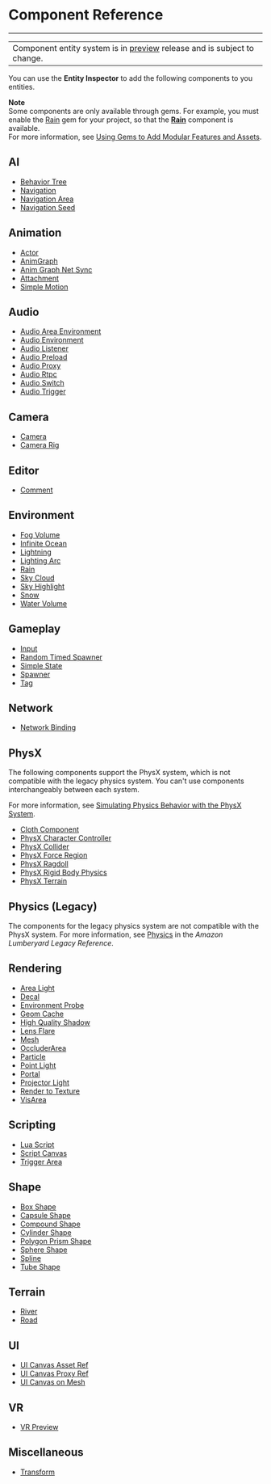 # Component Reference<a name="component-components"></a>


****  

|  | 
| --- |
| Component entity system is in [preview](https://docs.aws.amazon.com/lumberyard/latest/userguide/ly-glos-chap.html#preview) release and is subject to change\.  | 

You can use the **Entity Inspector** to add the following components to you entities\. 

**Note**  
Some components are only available through gems\. For example, you must enable the [Rain](gems-system-gem-rain.md) gem for your project, so that the **[Rain](component-rain.md)** component is available\.  
For more information, see [Using Gems to Add Modular Features and Assets](gems-system-gems.md)\.

## AI<a name="component-entity-AI"></a>
+ [Behavior Tree](component-behavior-tree.md)
+ [Navigation](component-navigation.md)
+ [Navigation Area](component-nav-area.md)
+ [Navigation Seed](component-nav-seed.md)

## Animation<a name="component-entity-animation"></a>
+ [Actor](component-actor.md)
+ [AnimGraph](component-animgraph.md)
+  [Anim Graph Net Sync](component-animgraph-netsync.md) 
+ [Attachment](component-attachment.md)
+ [Simple Motion](component-simple-motion.md)

## Audio<a name="component-entity-audio"></a>
+ [Audio Area Environment](component-audio-area-environment.md)
+ [Audio Environment](component-audio-environment.md)
+ [Audio Listener](component-audio-listener.md)
+ [Audio Preload](component-audio-preload.md)
+ [Audio Proxy](component-audio-proxy.md)
+ [Audio Rtpc](component-audio-rtpc.md)
+ [Audio Switch](component-audio-switch.md)
+ [Audio Trigger](component-audio-trigger.md)

## Camera<a name="component-entity-camera"></a>
+ [Camera](component-camera.md)
+ [Camera Rig](component-camera-rig.md)

## Editor<a name="component-entity-editor"></a>
+ [Comment](component-comment.md)

## Environment<a name="component-entity-environment"></a>
+ [Fog Volume](component-fog-volume.md)
+  [Infinite Ocean](component-infinite-ocean.md) 
+ [Lightning](component-lightning.md)
+ [Lighting Arc](component-lightning-arc.md)
+ [Rain](component-rain.md)
+ [Sky Cloud](component-sky-cloud.md)
+  [Sky Highlight](component-sky-highlight.md) 
+ [Snow](component-snow.md)
+  [Water Volume](component-water-volume.md) 

## Gameplay<a name="component-entity-gameplay"></a>
+ [Input](component-input.md)
+ [Random Timed Spawner](component-random-timed-spawner.md)
+ [Simple State](component-simple-state.md)
+ [Spawner](component-spawner.md)
+ [Tag](component-tag.md)

## Network<a name="component-entity-network"></a>
+ [Network Binding](component-network-binding.md)

## PhysX<a name="component-entity-physx"></a>

The following components support the PhysX system, which is not compatible with the legacy physics system\. You can't use components interchangeably between each system\.

For more information, see [Simulating Physics Behavior with the PhysX System](physx-intro.md)\.
+ [Cloth Component](component-cloth.md)
+ [PhysX Character Controller](component-physx-character-controller.md)
+ [PhysX Collider](component-physx-collider.md)
+ [PhysX Force Region](component-physx-force-region.md)
+ [PhysX Ragdoll](component-physx-ragdoll.md)
+ [PhysX Rigid Body Physics](component-physx-rigid-body-physics.md)
+ [PhysX Terrain](component-physx-terrain.md)

## Physics \(Legacy\)<a name="component-entity-physics-legacy"></a>

The components for the legacy physics system are not compatible with the PhysX system\. For more information, see [Physics](https://docs.aws.amazon.com/lumberyard/latest/legacyreference/physics-intro.html) in the *Amazon Lumberyard Legacy Reference*\.

## Rendering<a name="component-entity-rendering"></a>
+ [Area Light](component-area-light.md)
+ [Decal](component-decal.md)
+ [Environment Probe](component-environment-probe.md)
+ [Geom Cache](component-geom-cache.md)
+ [High Quality Shadow](component-high-quality-shadow.md)
+ [Lens Flare](component-lens-flare.md)
+ [Mesh](component-static-mesh.md)
+ [OccluderArea](component-occluder-area.md)
+ [Particle](component-particle.md)
+ [Point Light](component-point-light.md)
+ [Portal](component-portal.md)
+ [Projector Light](component-projector-light.md)
+ [Render to Texture](component-render-to-texture.md)
+ [VisArea](component-vis-area.md)

## Scripting<a name="component-entity-scripting"></a>
+ [Lua Script](component-lua-script.md)
+  [Script Canvas](component-script-canvas.md) 
+ [Trigger Area](component-triggerarea.md)

## Shape<a name="component-entity-shape"></a>
+ [Box Shape](component-shapes.md)
+ [Capsule Shape](component-shapes.md)
+ [Compound Shape](component-shapes.md)
+ [Cylinder Shape](component-shapes.md)
+ [Polygon Prism Shape](component-polygon-prism.md)
+ [Sphere Shape](component-shapes.md)
+  [Spline](component-spline.md) 
+  [Tube Shape](component-tube-shape.md) 

## Terrain<a name="component-entity-terrain"></a>
+ [River](component-river.md)
+ [Road](component-road.md)

## UI<a name="component-entity-UI"></a>
+ [UI Canvas Asset Ref](component-ui-canvas-asset-ref.md)
+ [UI Canvas Proxy Ref](component-ui-canvas-proxy-ref.md)
+ [UI Canvas on Mesh](component-ui-canvas-on-mesh.md)

## VR<a name="component-entity-vr"></a>
+ [VR Preview](component-vrpreview-component.md)

## Miscellaneous<a name="component-entity-miscellaneous"></a>
+ [Transform](component-transform.md)